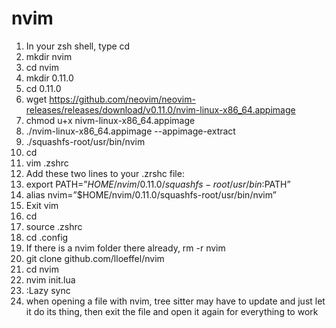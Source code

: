 # nvim
1. In your zsh shell, type cd
2. mkdir nvim
3. cd nvim
4. mkdir 0.11.0
5. cd 0.11.0
6. wget https://github.com/neovim/neovim-releases/releases/download/v0.11.0/nvim-linux-x86_64.appimage
7. chmod u+x nivm-linux-x86_64.appimage
8. ./nvim-linux-x86_64.appimage --appimage-extract
9. ./squashfs-root/usr/bin/nvim
10. cd
11. vim .zshrc
12. Add these two lines to your .zrshc file:
13. export PATH=”$HOME/nvim/0.11.0/squashfs-root/usr/bin:$PATH”
14. alias nvim=”$HOME/nvim/0.11.0/squashfs-root/usr/bin/nvim”
15. Exit vim
16. cd
17. source .zshrc
18. cd .config
19. If there is a nvim folder there already, rm -r nvim
20. git clone github.com/lloeffel/nvim
21. cd nvim
22. nvim init.lua
23. :Lazy sync
29. when opening a file with nvim, tree sitter may have to update and just let it do its thing, then exit the file and open it again for everything to work
